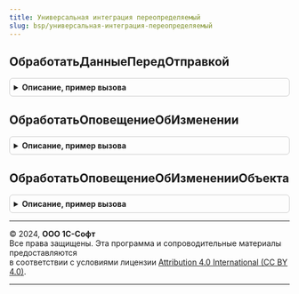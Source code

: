 ```yaml
---
title: Универсальная интеграция переопределяемый
slug: bsp/универсальная-интеграция-переопределяемый
---
```



## ОбработатьДанныеПередОтправкой
<details style="margin: 1em 0; padding: 0.5em; border: 1px solid #ccc; border-radius: 6px;">

<summary style="font-weight: bold; cursor: pointer;">Описание, пример вызова</summary>

```bsl

// Позволяет дополнить, изменить данные перед отправкой в менеджер сервиса.
// @skip-warning ПустойМетод - переопределяемый метод.
//
// Параметры:
//  ИдентификаторПравила - Строка - идентификатор правила.
//  Данные - Структура - данные к отправке.
//
Процедура ОбработатьДанныеПередОтправкой(ИдентификаторПравила, Данные) Экспорт
```

Пример вызова
```bsl
УниверсальнаяИнтеграцияПереопределяемый.ОбработатьДанныеПередОтправкой(ИдентификаторПравила, Данные) 
```
</details>

## ОбработатьОповещениеОбИзменении
<details style="margin: 1em 0; padding: 0.5em; border: 1px solid #ccc; border-radius: 6px;">

<summary style="font-weight: bold; cursor: pointer;">Описание, пример вызова</summary>

```bsl

// Процедура обработки оповещения об изменении объекта по правилу трансляции.
// Вызывается после получения данных объекта, перед сохранением объекта в безопасное хранилище.
// @skip-warning ПустойМетод - переопределяемый метод.
//
// Параметры:
//  ИдентификаторПравила - Строка - идентификатор правила трансляции.
//  КлючОбъекта - Строка - ключ объекта.
//  Данные - Структура - данные объекта.
//
Процедура ОбработатьОповещениеОбИзменении(ИдентификаторПравила, КлючОбъекта, Данные) Экспорт
```

Пример вызова
```bsl
УниверсальнаяИнтеграцияПереопределяемый.ОбработатьОповещениеОбИзменении(ИдентификаторПравила, КлючОбъекта, Данные) 
```
</details>

## ОбработатьОповещениеОбИзмененииОбъекта
<details style="margin: 1em 0; padding: 0.5em; border: 1px solid #ccc; border-radius: 6px;">

<summary style="font-weight: bold; cursor: pointer;">Описание, пример вызова</summary>

```bsl

// Процедура обработки оповещения об изменении объекта.
// Вызывается после получения оповещения, перед сохранением в безопасное хранилище.
// @skip-warning ПустойМетод - переопределяемый метод.
//
// Параметры:
//  ТипОбъекта - Строка - тип объекта.
//  КлючОбъекта - Строка - ключ объекта.
//
Процедура ОбработатьОповещениеОбИзмененииОбъекта(ТипОбъекта, КлючОбъекта) Экспорт
```

Пример вызова
```bsl
УниверсальнаяИнтеграцияПереопределяемый.ОбработатьОповещениеОбИзмененииОбъекта(ТипОбъекта, КлючОбъекта) 
```
</details>

---

© 2024, **ООО 1С-Софт**  
Все права защищены. Эта программа и сопроводительные материалы предоставляются  
в соответствии с условиями лицензии [Attribution 4.0 International (CC BY 4.0)](https://creativecommons.org/licenses/by/4.0/legalcode).

---
